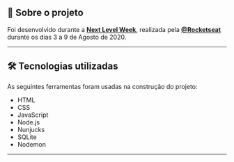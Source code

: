 ## 📖 Sobre o projeto
Foi desenvolvido durante a **[Next Level Week](https://nextlevelweek.com/)**, realizada pela **[@Rocketseat](https://github.com/Rocketseat)** durante os dias 3 a 9 de Agosto de 2020.

---

## 🛠 Tecnologias utilizadas
As seguintes ferramentas foram usadas na construção do projeto:
- HTML
- CSS
- JavaScript
- Node.js 
- Nunjucks 
- SQLite 
- Nodemon 

---


